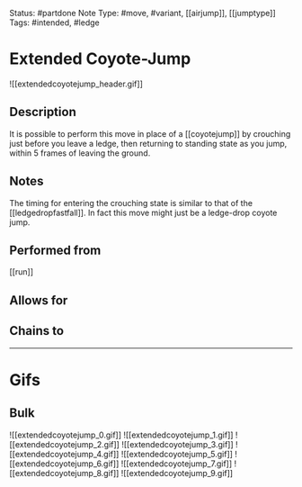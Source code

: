Status: #partdone
Note Type: #move, #variant, [[airjump]], [[jumptype]]
Tags: #intended, #ledge 

# Extended Coyote-Jump
![[extendedcoyotejump_header.gif]]
## Description
It is possible to perform this move in place of a [[coyotejump]] by crouching just before you leave a ledge, then returning to standing state as you jump, within 5 frames of leaving the ground.

## Notes
The timing for entering the crouching state is similar to that of the [[ledgedropfastfall]]. In fact this move might just be a ledge-drop coyote jump.

## Performed from
[[run]]

## Allows for


## Chains to


___
# Gifs
## Bulk
![[extendedcoyotejump_0.gif]]
![[extendedcoyotejump_1.gif]]
![[extendedcoyotejump_2.gif]]
![[extendedcoyotejump_3.gif]]
![[extendedcoyotejump_4.gif]]
![[extendedcoyotejump_5.gif]]
![[extendedcoyotejump_6.gif]]
![[extendedcoyotejump_7.gif]]
![[extendedcoyotejump_8.gif]]
![[extendedcoyotejump_9.gif]]